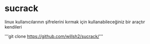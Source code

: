 # sucrack

linux kullanıcılarının şifrelerini kırmak için kullanabileceğiniz bir araçtır kendileri

'''git clone https://github.com/willsh2/sucrack/'''
